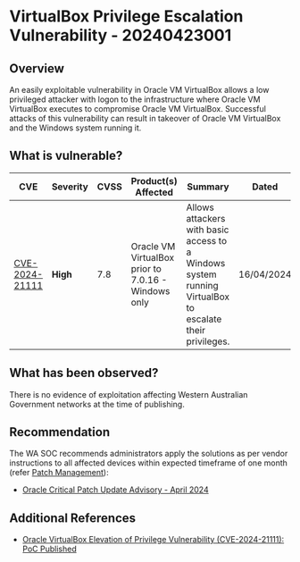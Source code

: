 # VirtualBox Privilege Escalation Vulnerability - 20240423001

## Overview

An easily exploitable vulnerability in Oracle VM VirtualBox allows a low privileged attacker with logon to the infrastructure where Oracle VM VirtualBox executes to compromise Oracle VM VirtualBox. Successful attacks of this vulnerability can result in takeover of Oracle VM VirtualBox and the Windows system running it.

## What is vulnerable?

| CVE                                                               | Severity | CVSS | Product(s) Affected                                 | Summary                                                                                                 | Dated      |
| ----------------------------------------------------------------- | -------- | ---- | --------------------------------------------------- | ------------------------------------------------------------------------------------------------------- | ---------- |
| [CVE-2024-21111](https://nvd.nist.gov/vuln/detail/CVE-2024-21111) | **High** | 7.8  | Oracle VM VirtualBox prior to 7.0.16 - Windows only | Allows attackers with basic access to a Windows system running VirtualBox to escalate their privileges. | 16/04/2024 |

## What has been observed?

There is no evidence of exploitation affecting Western Australian Government networks at the time of publishing.

## Recommendation

The WA SOC recommends administrators apply the solutions as per vendor instructions to all affected devices within expected timeframe of one month (refer [Patch Management](../guidelines/patch-management.md)):

- [Oracle Critical Patch Update Advisory - April 2024](https://www.oracle.com/security-alerts/cpuapr2024.html#AppendixOVIR)

## Additional References

- [Oracle VirtualBox Elevation of Privilege Vulnerability (CVE-2024-21111): PoC Published](https://securityonline.info/oracle-virtualbox-elevation-of-privilege-vulnerability-cve-2024-21111-poc-published/)
